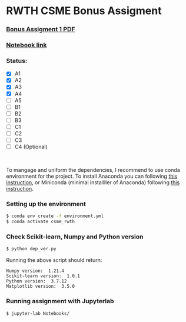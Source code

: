 # RWTH CSME Bonus Assigment

### [Bonus Assigment 1 PDF](./CSME2-WS2122-BonusPointAssignment1-1.pdf)
### [Notebook link](./Notebooks/CSME2-WS2122-BonusPointAssignment1.ipynb)
### Status:
-[x] A1
-[x] A2
-[x] A3
-[x] A4
-[ ] A5
-[ ] B1
-[ ] B2
-[ ] B3
-[ ] C1
-[ ] C2
-[ ] C3
-[ ] C4 (Optional)

<br>

To mangage and uniform the dependencies, I recommend to use conda environment for the project.
To install Anaconda you can following [this instruction](https://docs.anaconda.com/anaconda/install/index.html), or Miniconda (minimal installller of Anaconda) following [this instruction](https://docs.conda.io/en/latest/miniconda.html#).

### Setting up the environment
```bash
$ conda env create -f environment.yml
$ conda activate csme_rwth
```

### Check Scikit-learn, Numpy and Python version
```bash
$ python dep_ver.py
```

Running the above script should return:

```console
Numpy version:  1.21.4
Scikit-learn version:  1.0.1
Python version:  3.7.12
Matplotlib version:  3.5.0
```

### Running assignment with Jupyterlab
```console
$ jupyter-lab Notebooks/
```

